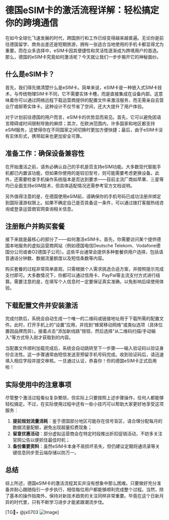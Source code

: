 # 德国eSIM卡的激活流程详解：轻松搞定你的跨境通信

在如今全球化飞速发展的时代，跨国旅行和工作已经变得越来越普遍。无论你是前往德国留学、商务出差还是短期旅游，拥有一张适合当地使用的手机卡都显得尤为重要。而在众多选择中，eSIM卡因其便捷性和灵活性逐渐成为跨境用户的首选。那么，德国的eSIM卡究竟如何激活呢？今天就让我们一步步揭开它的神秘面纱。

## 什么是eSIM卡？

首先，我们得先搞清楚什么是eSIM卡。简单来说，eSIM卡是一种嵌入式SIM卡技术，与传统物理SIM卡不同，它不需要实体卡槽，而是直接集成在设备内部。这意味着你可以通过网络远程下载运营商提供的配置文件来激活服务，而无需亲自去营业厅或邮寄实体卡。这种设计不仅节省了空间，还大大提升了用户体验。

对于计划前往德国的用户而言，eSIM卡的优势显而易见。首先，它可以避免因语言障碍或时间限制导致的麻烦；其次，在欧洲范围内，许多国家和地区都支持eSIM服务，这使得你在不同国家之间切换时更加方便快捷；最后，由于eSIM卡没有实体形式，携带起来也更加安全可靠。

## 准备工作：确保设备兼容性

在开始激活之前，请务必确认自己的手机是否支持eSIM功能。大多数现代智能手机都已内置该功能，但如果你使用的是较旧型号，则可能需要考虑更换设备。此外，还需要检查手机操作系统版本是否达到要求——目前主流厂商如苹果、三星等均已全面支持eSIM技术，但具体适配情况还需参考官方文档说明。

另外值得注意的是，在德国使用eSIM前，请确保你的手机号码已成功注册并绑定到国际漫游权限上。如果不确定自己是否具备这一条件，可以通过拨打客服热线咨询或登录运营商官网查询相关信息。

## 注册账户并购买套餐

接下来就是最核心的部分了——如何激活eSIM卡。首先，你需要访问某个提供德国本地服务的虚拟运营商网站（例如德国电信Deutsche Telekom、Vodafone德国分公司或者O2德国子公司）。这些平台通常会提供多种套餐供用户选择，包括语音通话分钟数、数据流量额度以及短信条数等内容。

购买套餐的过程非常简单直观，只需根据个人需求挑选合适方案，并按照提示完成支付即可。大多数情况下，你都可以通过信用卡、PayPal等主流支付方式进行结算。需要注意的是，在填写个人信息时一定要保证真实准确，以免影响后续使用体验。

## 下载配置文件并安装激活

完成付款后，系统会自动生成一个唯一的二维码或链接地址用于下载所需的配置文件。此时，打开手机上的“设置”应用，并找到“蜂窝移动网络”或类似选项（具体位置因品牌而异）。接着点击“添加新线路”按钮，然后选择“从二维码扫描/手动输入”等方式导入刚才获取到的内容。

当配置文件顺利加载完成后，系统会自动跳转至下一步骤——输入验证码以验证身份合法性。这一步骤通常由短信发送至预留手机号码完成。收到验证码后，请迅速填入相应字段并提交审核。一旦通过认证，恭喜你！你的德国eSIM卡正式启用啦！

## 实际使用中的注意事项

尽管整个激活过程看似复杂繁琐，但实际上只要按照上述步骤操作，任何人都能够轻松搞定。不过，在实际使用过程中还有一些小技巧可以帮助大家更好地享受这项服务：

1. **提前规划流量消耗**：鉴于德国部分地区可能存在信号盲区，请合理分配每月的数据流量配额，避免出现超量扣费现象；
2. **留意优惠活动**：部分虚拟运营商会在特定时段推出折扣促销活动，不妨多关注官网公告以便抓住最佳时机；
3. **备份重要资料**：虽然eSIM卡本身不易损坏丢失，但仍建议定期将通讯录等关键信息同步至云端存储以防万一。

## 总结

综上所述，德国eSIM卡的激活流程其实并没有想象中那么困难。只要做好充分准备并耐心跟随指引一步步执行，相信每位用户都能够顺利完成整个过程。当然，除了基本的操作指南外，保持对新技术趋势的关注同样非常重要。毕竟在这个日新月异的时代里，只有不断学习进步才能紧跟潮流步伐。

[TG💪+ @jx0703 ![Image](https://github.com/user-attachments/assets/dbca1d08-cadb-493c-b0ec-ad6f7a83f270)]